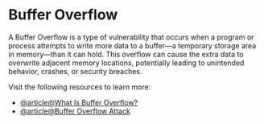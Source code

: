 # Buffer Overflow

A Buffer Overflow is a type of vulnerability that occurs when a program or process attempts to write more data to a buffer—a temporary storage area in memory—than it can hold. This overflow can cause the extra data to overwrite adjacent memory locations, potentially leading to unintended behavior, crashes, or security breaches.

Visit the following resources to learn more:

- [@article@What Is Buffer Overflow?](https://www.fortinet.com/resources/cyberglossary/buffer-overflow)
- [@article@Buffer Overflow Attack](https://www.imperva.com/learn/application-security/buffer-overflow/)
